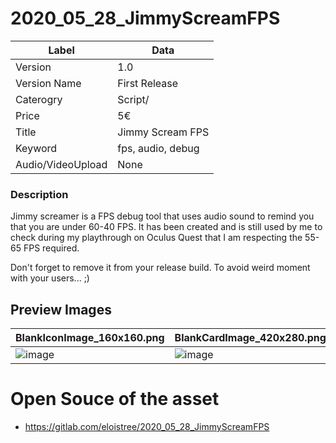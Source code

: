 # 2020_05_28_JimmyScreamFPS
Label | Data
-|-
 Version | 1.0  
 Version Name |  First Release  
 Caterogry |  Script/
 Price |  5€ 
 Title |  Jimmy Scream FPS
 Keyword |   fps, audio, debug
 Audio/VideoUpload |  None

### Description
Jimmy screamer is a FPS debug tool that uses audio sound to remind you that you are under 60-40 FPS. It has been created and is still used by me to check during my playthrough on Oculus Quest  that I am respecting the 55-65 FPS required.  

Don't forget to remove it from your release build. To avoid weird moment with your users... ;)  


## Preview Images

BlankIconImage_160x160.png | BlankCardImage_420x280.png | BlankCoverImage_1950x1300.jpg | BlankSocialMediaImage_1200x630.jpg | BlankScreenshots_width1200.png
-|-|-|-|-  
![image](https://user-images.githubusercontent.com/20149493/132104077-d0558396-df74-4d55-a3d4-66eaa6ab6de2.png)| ![image](https://user-images.githubusercontent.com/20149493/132104069-02fc65cb-a913-4cb1-a6be-eb86ccd5f637.png) | ![image](https://user-images.githubusercontent.com/20149493/132104073-cb628292-013e-467b-8858-d3e8ff807595.png) |![image](https://user-images.githubusercontent.com/20149493/132104088-a7b52c53-81c5-43cd-b672-bd677f27dff1.png)| ![image](https://user-images.githubusercontent.com/20149493/132104080-5b8c92ad-3f32-4d74-bfa3-8c017bc4cf07.png) 


# Open Souce of the asset

- https://gitlab.com/eloistree/2020_05_28_JimmyScreamFPS
